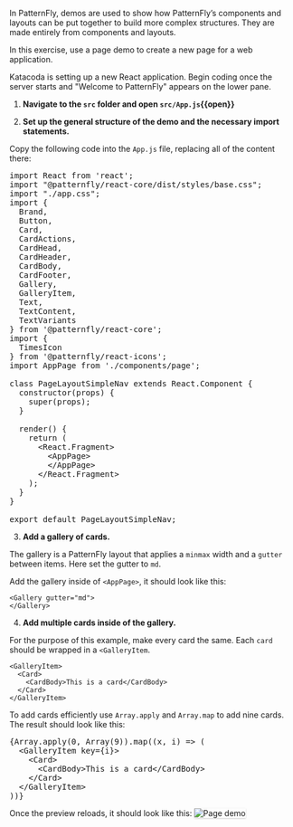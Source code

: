 In PatternFly, demos are used to show how PatternFly’s components and layouts can be put together to build more complex structures. They are made entirely from components and layouts.

In this exercise, use a page demo to create a new page for a web application.

Katacoda is setting up a new React application. Begin coding once the server starts and "Welcome to PatternFly" appears on the lower pane.

1) <strong>Navigate to the `src` folder and open `src/App.js`{{open}}</strong>

2) <strong>Set up the general structure of the demo and the necessary import statements.</strong>

Copy the following code into the `App.js` file, replacing all of the content there:

<pre class="file" data-filename="App.js" data-target="replace">
import React from 'react';
import "@patternfly/react-core/dist/styles/base.css";
import "./app.css";
import {
  Brand,
  Button,
  Card,
  CardActions,
  CardHead,
  CardHeader,
  CardBody,
  CardFooter,
  Gallery,
  GalleryItem,
  Text,
  TextContent,
  TextVariants
} from '@patternfly/react-core';
import {
  TimesIcon
} from '@patternfly/react-icons';
import AppPage from './components/page';

class PageLayoutSimpleNav extends React.Component {
  constructor(props) {
    super(props);
  }

  render() {
    return (
      &lt;React.Fragment&gt;
        &lt;AppPage&gt;
        &lt;/AppPage&gt;
      &lt;/React.Fragment&gt;
    );
  }
}

export default PageLayoutSimpleNav;
</pre>

3) <strong>Add a gallery of cards.</strong>

The gallery is a PatternFly layout that applies a `minmax` width and a `gutter` between items. Here set the gutter to `md`.

Add the gallery inside of `<AppPage>`, it should look like this:

```
<Gallery gutter="md">
</Gallery>
```

4) <strong>Add multiple cards inside of the gallery.</strong>

For the purpose of this example, make every card the same. Each `card` should be wrapped in a `<GalleryItem`.

```
<GalleryItem>
  <Card>
    <CardBody>This is a card</CardBody>
  </Card>
</GalleryItem>
```

To add cards efficiently use `Array.apply` and `Array.map` to add nine cards. The result should look like this:

<pre class="file" data-target="clipboard">
{Array.apply(0, Array(9)).map((x, i) =&gt; (
  &lt;GalleryItem key={i}&gt;
    &lt;Card&gt;
      &lt;CardBody&gt;This is a card&lt;/CardBody&gt;
    &lt;/Card&gt;
  &lt;/GalleryItem&gt;
))}
</pre>

Once the preview reloads, it should look like this:
<img src="react-customize/assets/step1.png" alt="Page demo" style="box-shadow: rgba(3, 3, 3, 0.2) 0px 1.25px 2.5px 0px;" />
